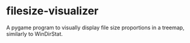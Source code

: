 # filesize-visualizer
A pygame program to visually display file size proportions in a treemap, similarly to WinDirStat.
